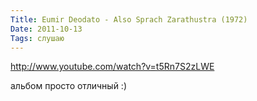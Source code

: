 ```yaml
---
Title: Eumir Deodato - Also Sprach Zarathustra (1972)
Date: 2011-10-13
Tags: слушаю
---
```


http://www.youtube.com/watch?v=t5Rn7S2zLWE

альбом просто отличный :)